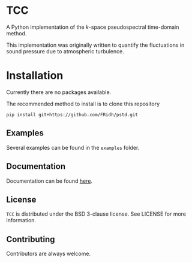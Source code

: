 # TCC

A Python implementation of the $k$-space pseudospectral time-domain method.

This implementation was originally written to quantify the fluctuations in sound pressure due to atmospheric turbulence.


# Installation

Currently there are no packages available.

The recommended method to install is to clone this repository

    pip install git+https://github.com/FRidh/pstd.git


## Examples

Several examples can be found in the `examples` folder.

## Documentation

Documentation can be found [here](http://python-acoustics.github.io/python-acoustics/).

## License

`TCC` is distributed under the BSD 3-clause license. See LICENSE for more information.

## Contributing

Contributors are always welcome.
